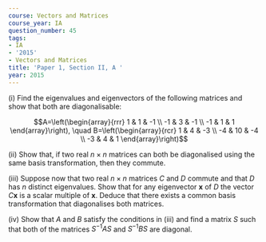 ```yaml
---
course: Vectors and Matrices
course_year: IA
question_number: 45
tags:
- IA
- '2015'
- Vectors and Matrices
title: 'Paper 1, Section II, A '
year: 2015
---
```




(i) Find the eigenvalues and eigenvectors of the following matrices and show that both are diagonalisable:

$$A=\left(\begin{array}{rrr}
1 & 1 & -1 \\
-1 & 3 & -1 \\
-1 & 1 & 1
\end{array}\right), \quad B=\left(\begin{array}{rcr}
1 & 4 & -3 \\
-4 & 10 & -4 \\
-3 & 4 & 1
\end{array}\right)$$

(ii) Show that, if two real $n \times n$ matrices can both be diagonalised using the same basis transformation, then they commute.

(iii) Suppose now that two real $n \times n$ matrices $C$ and $D$ commute and that $D$ has $n$ distinct eigenvalues. Show that for any eigenvector $\mathbf{x}$ of $D$ the vector $C \mathbf{x}$ is a scalar multiple of $\mathbf{x}$. Deduce that there exists a common basis transformation that diagonalises both matrices.

(iv) Show that $A$ and $B$ satisfy the conditions in (iii) and find a matrix $S$ such that both of the matrices $S^{-1} A S$ and $S^{-1} B S$ are diagonal.